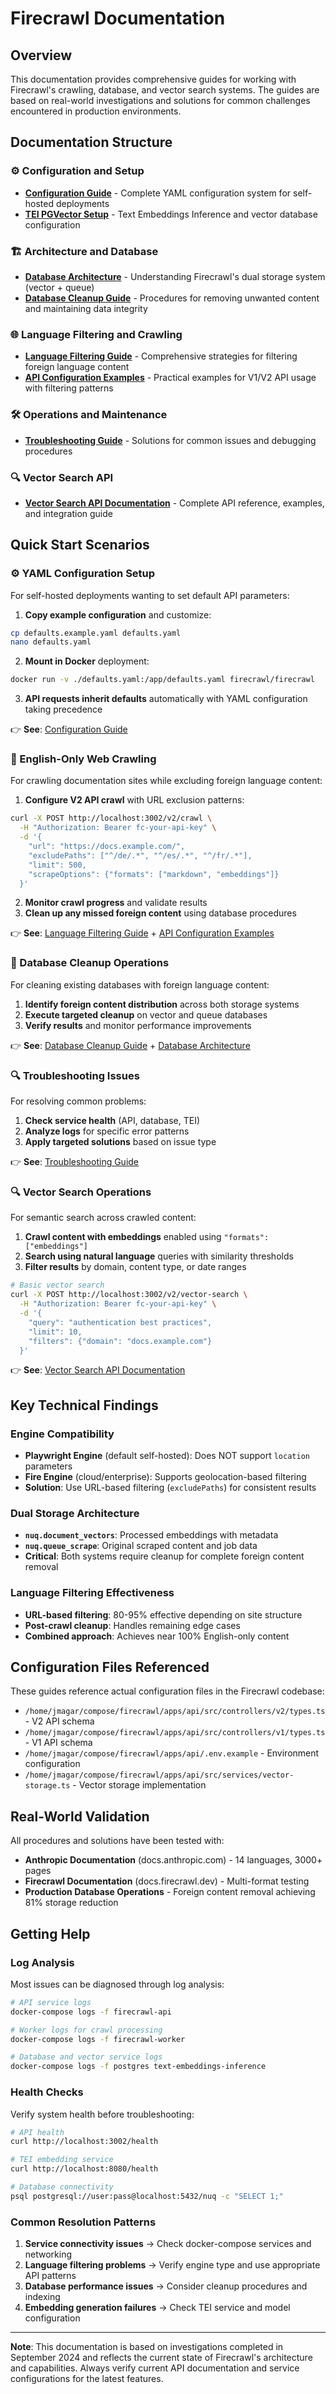 # Firecrawl Documentation

## Overview

This documentation provides comprehensive guides for working with Firecrawl's crawling, database, and vector search systems. The guides are based on real-world investigations and solutions for common challenges encountered in production environments.

## Documentation Structure

### ⚙️ Configuration and Setup
- **[Configuration Guide](./configuration-guide.md)** - Complete YAML configuration system for self-hosted deployments
- **[TEI PGVector Setup](./TEI_PGVECTOR_SETUP.md)** - Text Embeddings Inference and vector database configuration

### 🏗️ Architecture and Database
- **[Database Architecture](./database-architecture.md)** - Understanding Firecrawl's dual storage system (vector + queue)
- **[Database Cleanup Guide](./database-cleanup-guide.md)** - Procedures for removing unwanted content and maintaining data integrity

### 🌐 Language Filtering and Crawling
- **[Language Filtering Guide](./language-filtering-guide.md)** - Comprehensive strategies for filtering foreign language content
- **[API Configuration Examples](./api-configuration-examples.md)** - Practical examples for V1/V2 API usage with filtering patterns

### 🛠️ Operations and Maintenance  
- **[Troubleshooting Guide](./troubleshooting-guide.md)** - Solutions for common issues and debugging procedures

### 🔍 Vector Search API
- **[Vector Search API Documentation](./vector-search-api.md)** - Complete API reference, examples, and integration guide

## Quick Start Scenarios

### ⚙️ YAML Configuration Setup
For self-hosted deployments wanting to set default API parameters:

1. **Copy example configuration** and customize:
```bash
cp defaults.example.yaml defaults.yaml
nano defaults.yaml
```

2. **Mount in Docker** deployment:
```bash
docker run -v ./defaults.yaml:/app/defaults.yaml firecrawl/firecrawl
```

3. **API requests inherit defaults** automatically with YAML configuration taking precedence

👉 **See**: [Configuration Guide](./configuration-guide.md)

### 🚀 English-Only Web Crawling
For crawling documentation sites while excluding foreign language content:

1. **Configure V2 API crawl** with URL exclusion patterns:
```bash
curl -X POST http://localhost:3002/v2/crawl \
  -H "Authorization: Bearer fc-your-api-key" \
  -d '{
    "url": "https://docs.example.com/",
    "excludePaths": ["^/de/.*", "^/es/.*", "^/fr/.*"],
    "limit": 500,
    "scrapeOptions": {"formats": ["markdown", "embeddings"]}
  }'
```

2. **Monitor crawl progress** and validate results
3. **Clean up any missed foreign content** using database procedures

👉 **See**: [Language Filtering Guide](./language-filtering-guide.md) + [API Configuration Examples](./api-configuration-examples.md)

### 🧹 Database Cleanup Operations
For cleaning existing databases with foreign language content:

1. **Identify foreign content distribution** across both storage systems
2. **Execute targeted cleanup** on vector and queue databases
3. **Verify results** and monitor performance improvements

👉 **See**: [Database Cleanup Guide](./database-cleanup-guide.md) + [Database Architecture](./database-architecture.md)

### 🔍 Troubleshooting Issues
For resolving common problems:

1. **Check service health** (API, database, TEI)
2. **Analyze logs** for specific error patterns
3. **Apply targeted solutions** based on issue type

👉 **See**: [Troubleshooting Guide](./troubleshooting-guide.md)

### 🔍 Vector Search Operations
For semantic search across crawled content:

1. **Crawl content with embeddings** enabled using `"formats": ["embeddings"]`
2. **Search using natural language** queries with similarity thresholds
3. **Filter results** by domain, content type, or date ranges

```bash
# Basic vector search
curl -X POST http://localhost:3002/v2/vector-search \
  -H "Authorization: Bearer fc-your-api-key" \
  -d '{
    "query": "authentication best practices",
    "limit": 10,
    "filters": {"domain": "docs.example.com"}
  }'
```

👉 **See**: [Vector Search API Documentation](./vector-search-api.md)

## Key Technical Findings

### Engine Compatibility
- **Playwright Engine** (default self-hosted): Does NOT support `location` parameters
- **Fire Engine** (cloud/enterprise): Supports geolocation-based filtering
- **Solution**: Use URL-based filtering (`excludePaths`) for consistent results

### Dual Storage Architecture
- **`nuq.document_vectors`**: Processed embeddings with metadata
- **`nuq.queue_scrape`**: Original scraped content and job data
- **Critical**: Both systems require cleanup for complete foreign content removal

### Language Filtering Effectiveness
- **URL-based filtering**: 80-95% effective depending on site structure
- **Post-crawl cleanup**: Handles remaining edge cases
- **Combined approach**: Achieves near 100% English-only content

## Configuration Files Referenced

These guides reference actual configuration files in the Firecrawl codebase:
- `/home/jmagar/compose/firecrawl/apps/api/src/controllers/v2/types.ts` - V2 API schema
- `/home/jmagar/compose/firecrawl/apps/api/src/controllers/v1/types.ts` - V1 API schema  
- `/home/jmagar/compose/firecrawl/apps/api/.env.example` - Environment configuration
- `/home/jmagar/compose/firecrawl/apps/api/src/services/vector-storage.ts` - Vector storage implementation

## Real-World Validation

All procedures and solutions have been tested with:
- **Anthropic Documentation** (docs.anthropic.com) - 14 languages, 3000+ pages
- **Firecrawl Documentation** (docs.firecrawl.dev) - Multi-format testing
- **Production Database Operations** - Foreign content removal achieving 81% storage reduction

## Getting Help

### Log Analysis
Most issues can be diagnosed through log analysis:
```bash
# API service logs
docker-compose logs -f firecrawl-api

# Worker logs for crawl processing
docker-compose logs -f firecrawl-worker

# Database and vector service logs
docker-compose logs -f postgres text-embeddings-inference
```

### Health Checks
Verify system health before troubleshooting:
```bash
# API health
curl http://localhost:3002/health

# TEI embedding service
curl http://localhost:8080/health

# Database connectivity
psql postgresql://user:pass@localhost:5432/nuq -c "SELECT 1;"
```

### Common Resolution Patterns
1. **Service connectivity issues** → Check docker-compose services and networking
2. **Language filtering problems** → Verify engine type and use appropriate API patterns  
3. **Database performance issues** → Consider cleanup procedures and indexing
4. **Embedding generation failures** → Check TEI service and model configuration

---

**Note**: This documentation is based on investigations completed in September 2024 and reflects the current state of Firecrawl's architecture and capabilities. Always verify current API documentation and service configurations for the latest features.